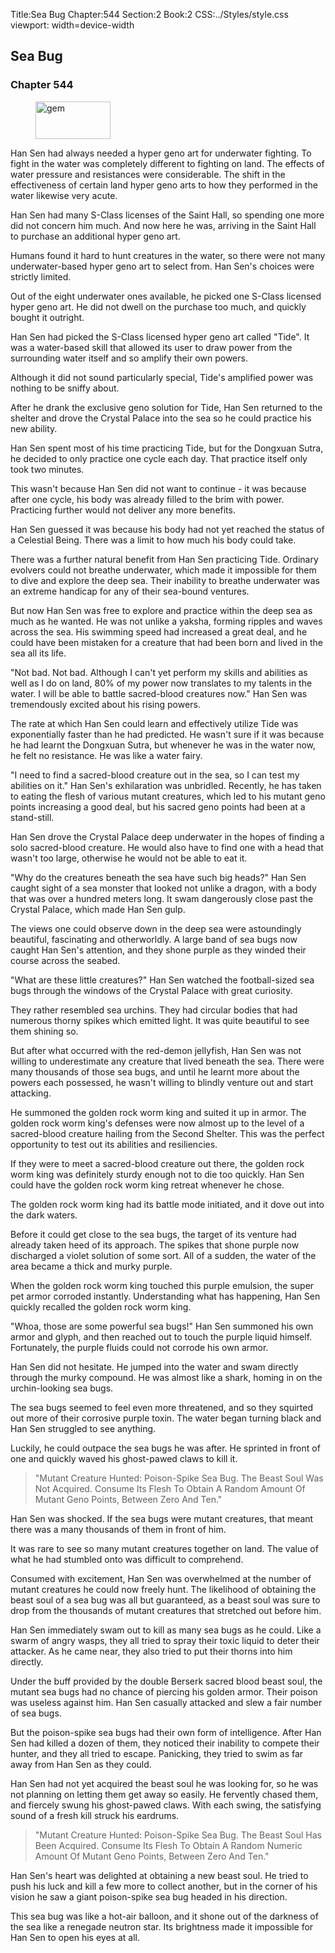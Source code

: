 Title:Sea Bug 
Chapter:544 
Section:2 
Book:2 
CSS:../Styles/style.css 
viewport: width=device-width
  
## Sea Bug
### Chapter 544 
<figure>
	<img src="../Images/gem.gif" alt="gem" id="gem" width="120" height="60" />
</figure>
  

  
  Han Sen had always needed a hyper geno art for underwater fighting. To fight in the water was completely different to fighting on land. The effects of water pressure and resistances were considerable. The shift in the effectiveness of certain land hyper geno arts to how they performed in the water likewise very acute.

Han Sen had many S-Class licenses of the Saint Hall, so spending one more did not concern him much. And now here he was, arriving in the Saint Hall to purchase an additional hyper geno art.

Humans found it hard to hunt creatures in the water, so there were not many underwater-based hyper geno art to select from. Han Sen's choices were strictly limited.

Out of the eight underwater ones available, he picked one S-Class licensed hyper geno art. He did not dwell on the purchase too much, and quickly bought it outright.

Han Sen had picked the S-Class licensed hyper geno art called "Tide". It was a water-based skill that allowed its user to draw power from the surrounding water itself and so amplify their own powers.

Although it did not sound particularly special, Tide's amplified power was nothing to be sniffy about.

After he drank the exclusive geno solution for Tide, Han Sen returned to the shelter and drove the Crystal Palace into the sea so he could practice his new ability.

Han Sen spent most of his time practicing Tide, but for the Dongxuan Sutra, he decided to only practice one cycle each day. That practice itself only took two minutes.

This wasn't because Han Sen did not want to continue - it was because after one cycle, his body was already filled to the brim with power. Practicing further would not deliver any more benefits.

Han Sen guessed it was because his body had not yet reached the status of a Celestial Being. There was a limit to how much his body could take.

There was a further natural benefit from Han Sen practicing Tide. Ordinary evolvers could not breathe underwater, which made it impossible for them to dive and explore the deep sea. Their inability to breathe underwater was an extreme handicap for any of their sea-bound ventures.

But now Han Sen was free to explore and practice within the deep sea as much as he wanted. He was not unlike a yaksha, forming ripples and waves across the sea. His swimming speed had increased a great deal, and he could have been mistaken for a creature that had been born and lived in the sea all its life.

"Not bad. Not bad. Although I can't yet perform my skills and abilities as well as I do on land, 80% of my power now translates to my talents in the water. I will be able to battle sacred-blood creatures now." Han Sen was tremendously excited about his rising powers.

The rate at which Han Sen could learn and effectively utilize Tide was exponentially faster than he had predicted. He wasn't sure if it was because he had learnt the Dongxuan Sutra, but whenever he was in the water now, he felt no resistance. He was like a water fairy.

"I need to find a sacred-blood creature out in the sea, so I can test my abilities on it." Han Sen's exhilaration was unbridled. Recently, he has taken to eating the flesh of various mutant creatures, which led to his mutant geno points increasing a good deal, but his sacred geno points had been at a stand-still.

Han Sen drove the Crystal Palace deep underwater in the hopes of finding a solo sacred-blood creature. He would also have to find one with a head that wasn't too large, otherwise he would not be able to eat it.

"Why do the creatures beneath the sea have such big heads?" Han Sen caught sight of a sea monster that looked not unlike a dragon, with a body that was over a hundred meters long. It swam dangerously close past the Crystal Palace, which made Han Sen gulp.

The views one could observe down in the deep sea were astoundingly beautiful, fascinating and otherworldly. A large band of sea bugs now caught Han Sen's attention, and they shone purple as they winded their course across the seabed.

"What are these little creatures?" Han Sen watched the football-sized sea bugs through the windows of the Crystal Palace with great curiosity.

They rather resembled sea urchins. They had circular bodies that had numerous thorny spikes which emitted light. It was quite beautiful to see them shining so.

But after what occurred with the red-demon jellyfish, Han Sen was not willing to underestimate any creature that lived beneath the sea. There were many thousands of those sea bugs, and until he learnt more about the powers each possessed, he wasn't willing to blindly venture out and start attacking.

He summoned the golden rock worm king and suited it up in armor. The golden rock worm king's defenses were now almost up to the level of a sacred-blood creature hailing from the Second Shelter. This was the perfect opportunity to test out its abilities and resiliencies.

If they were to meet a sacred-blood creature out there, the golden rock worm king was definitely sturdy enough not to die too quickly. Han Sen could have the golden rock worm king retreat whenever he chose.

The golden rock worm king had its battle mode initiated, and it dove out into the dark waters.

Before it could get close to the sea bugs, the target of its venture had already taken heed of its approach. The spikes that shone purple now discharged a violet solution of some sort. All of a sudden, the water of the area became a thick and murky purple.

When the golden rock worm king touched this purple emulsion, the super pet armor corroded instantly. Understanding what has happening, Han Sen quickly recalled the golden rock worm king.

"Whoa, those are some powerful sea bugs!" Han Sen summoned his own armor and glyph, and then reached out to touch the purple liquid himself. Fortunately, the purple fluids could not corrode his own armor.

Han Sen did not hesitate. He jumped into the water and swam directly through the murky compound. He was almost like a shark, homing in on the urchin-looking sea bugs.

The sea bugs seemed to feel even more threatened, and so they squirted out more of their corrosive purple toxin. The water began turning black and Han Sen struggled to see anything.

Luckily, he could outpace the sea bugs he was after. He sprinted in front of one and quickly waved his ghost-pawed claws to kill it.

> "Mutant Creature Hunted: Poison-Spike Sea Bug. The Beast Soul Was Not Acquired. Consume Its Flesh To Obtain A Random Amount Of Mutant Geno Points, Between Zero And Ten."

Han Sen was shocked. If the sea bugs were mutant creatures, that meant there was a many thousands of them in front of him.

It was rare to see so many mutant creatures together on land. The value of what he had stumbled onto was difficult to comprehend.

Consumed with excitement, Han Sen was overwhelmed at the number of mutant creatures he could now freely hunt. The likelihood of obtaining the beast soul of a sea bug was all but guaranteed, as a beast soul was sure to drop from the thousands of mutant creatures that stretched out before him.

Han Sen immediately swam out to kill as many sea bugs as he could. Like a swarm of angry wasps, they all tried to spray their toxic liquid to deter their attacker. As he came near, they also tried to put their thorns into him directly.

Under the buff provided by the double Berserk sacred blood beast soul, the mutant sea bugs had no chance of piercing his golden armor. Their poison was useless against him. Han Sen casually attacked and slew a fair number of sea bugs.

But the poison-spike sea bugs had their own form of intelligence. After Han Sen had killed a dozen of them, they noticed their inability to compete their hunter, and they all tried to escape. Panicking, they tried to swim as far away from Han Sen as they could.

Han Sen had not yet acquired the beast soul he was looking for, so he was not planning on letting them get away so easily. He fervently chased them, and fiercely swung his ghost-pawed claws. With each swing, the satisfying sound of a fresh kill struck his eardrums.

> "Mutant Creature Hunted: Poison-Spike Sea Bug. The Beast Soul Has Been Acquired. Consume Its Flesh To Obtain A Random Numeric Amount Of Mutant Geno Points, Between Zero And Ten."

Han Sen's heart was delighted at obtaining a new beast soul. He tried to push his luck and kill a few more to collect another, but in the corner of his vision he saw a giant poison-spike sea bug headed in his direction.

This sea bug was like a hot-air balloon, and it shone out of the darkness of the sea like a renegade neutron star. Its brightness made it impossible for Han Sen to open his eyes at all.
